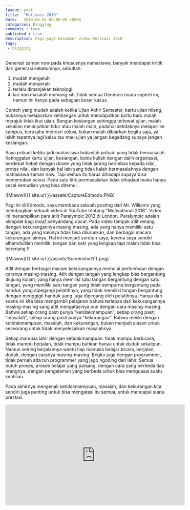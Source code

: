 ```yaml
---
layout: post
title:  "Motivasi 2018"
date:   2018-04-04 08:00:00 +0800
categories: Blogging
comments : true
published : true
description: Pagi-pagi Kesamber Video Motivasi 2018
tags: 
 - blogging
---
```


Generasi zaman now pada khususnya mahasiswa, banyak mendapat kritik dari generasi sebelumnya, sebutlah:
1. mudah mengeluh
2. mudah menyerah
3. terlalu dimanjakan teknologi
4. lari dari masalah
memang sih, tidak semua Generasi muda seperti ini, namun ini hanya pada sebagian besar kasus.

Contoh yang mudah adalah ketika Ujian Akhir Semester, kartu ujian hilang, bukannya melaporkan kehilangan untuk mendapatkan kartu baru malah merajuk tidak ikut ujian. Bangun kesiangan sehingga terlewat ujian, malah sekalian melanjutkan tidur atau malah main, padahal setidaknya melapor ke kampus, berusaha mencari solusi, bukan malah dibiarkan begitu saja, ya lebih tepatnya lagi kalau tau mau ujian ya jangan begadang supaya jangan kesiangan.

Saya pribadi ketika jadi mahasiswa bukanlah pribadi yang tidak bermasalah. Ketinggalan kartu ujian, kesiangan, bolos kuliah dengan dalih organisasi, berdebat hebat dengan dosen yang tidak jarang berimbas kepada nilai, protes nilai, dan banyak hal lain yang tidak kalah bermasalahnya dengan mahasiswa zaman now. Tapi semua itu harus dihadapi supaya bisa menemukan solusi. Pada satu titik permasalahan tidak dihadapi maka hanya sesal kemudian yang bisa ditemui.

![Miaww]({{ site.url }}/assets/CaptureEdmodo.PNG)

Pagi ini di Edmodo, saya membaca sebuah posting dari Mr. Williams yang membagikan sebuah video di YouTube tentang "Motivational 2018". Video ini menampilkan para atlit Paralympic 2012 di London. Paralympic adalah olimpide bagi *maaf* penyandang cacat. Pada video tampak atlit renang dengan kekurangannya masing masing, ada yang hanya memiliki satu tangan, ada yang kakinya tidak bisa diluruskan, dan berbagai macam kekurangan lainnya. Hal ini menjadi sorotan saya, karena saya sendiri alhamdulillah memiliki tangan dan kaki yang lengkap tapi malah tidak bisa berenang !!

![Miaww]({{ site.url }}/assets/ScreenshotYT.png)

Atlit dengan berbagai macam kekurangannya memulai perlombaan dengan caranya masing-masing. Atlit dengan tangan yang lengkap bisa bergantung diujung kolam, yang hanya memiliki satu tangan bergantung dengan satu tangan, yang memiliki satu tangan yang tidak sempurna bergantung pada handuk yang dipegangi pelatihnya, yang tidak memiliki tangan bergantung dengan menggigit handuk yang juga dipegang oleh pelatihnya. Hanya dari scene ini kita bisa mengambil pelajaran bahwa terlepas dari kekurangannya masing-masing sang atlit mengatasinya pun dengan cara masing-masing. Bahwa setiap orang pasti punya "ketidakmampuan", setiap orang pasti "masalah", setiap orang pasti punya "kekurangan". Bahwa meski dengan ketidakmampuan, masalah, dan kekurangan, bukan menjadi alasan untuk seseorang untuk tidak menyelesaikan masalahnya.

Setiap manusia lahir dengan ketidakmampuan. tidak mampu berbicara, tidak mampu berjalan, tidak mampu bahkan hanya untuk duduk sekalipun. Namun seiring berjalannya waktu tiap manusia belajar bicara, berjalan, duduk, dengan caranya masing-masing. Begitu juga dengan programmer, tidak pernah ada tuh programmer yang jago ngoding dari lahir. Semua butuh proses, proses belajar yang panjang, dengan cara yang berbeda tiap orangnya, dengan pengalaman yang berbeda untuk bisa menguasai suatu keahlian.

Pada akhirnya mengenali ketidakmampuan, masalah, dan kekurangan kita sendiri juga penting untuk bisa mengatasi itu semua, untuk mencapai suatu prestasi. 

<iframe width="560" height="315" src="https://www.youtube.com/embed/lht6FhBu2Jc" frameborder="0" allow="autoplay; encrypted-media" allowfullscreen></iframe>